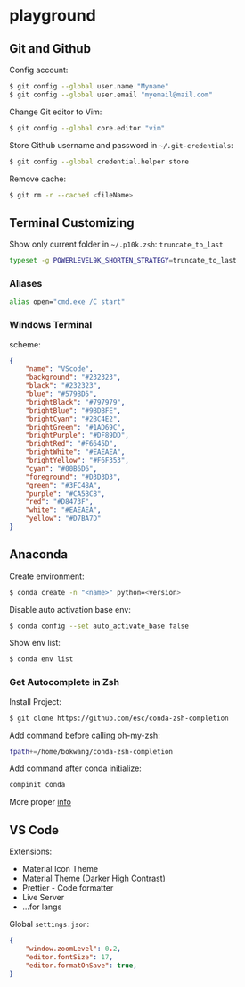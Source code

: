 # playground

## Git and Github

Config account:
```bash
$ git config --global user.name "Myname"
$ git config --global user.email "myemail@mail.com"
```

Change Git editor to Vim:
```bash
$ git config --global core.editor "vim"
```

Store Github username and password in `~/.git-credentials`:
```bash
$ git config --global credential.helper store
```

Remove cache:
```bash
$ git rm -r --cached <fileName>
```

## Terminal Customizing

Show only current folder in `~/.p10k.zsh`: `truncate_to_last`
```bash
typeset -g POWERLEVEL9K_SHORTEN_STRATEGY=truncate_to_last
```

### Aliases

```bash
alias open="cmd.exe /C start"
```

### Windows Terminal

scheme:
```json
{
    "name": "VScode",
    "background": "#232323",
    "black": "#232323",
    "blue": "#579BD5",
    "brightBlack": "#797979",
    "brightBlue": "#9BDBFE",
    "brightCyan": "#2BC4E2",
    "brightGreen": "#1AD69C",
    "brightPurple": "#DF89DD",
    "brightRed": "#F6645D",
    "brightWhite": "#EAEAEA",
    "brightYellow": "#F6F353",
    "cyan": "#00B6D6",
    "foreground": "#D3D3D3",
    "green": "#3FC48A",
    "purple": "#CA5BC8",
    "red": "#D8473F",
    "white": "#EAEAEA",
    "yellow": "#D7BA7D"
}
```

## Anaconda

Create environment:
```bash
$ conda create -n "<name>" python=<version>
```

Disable auto activation base env:
```bash
$ conda config --set auto_activate_base false
```

Show env list:
```bash
$ conda env list
```

### Get Autocomplete in Zsh

Install Project:
```bash
$ git clone https://github.com/esc/conda-zsh-completion
```

Add command before calling oh-my-zsh:
```bash
fpath+=/home/bokwang/conda-zsh-completion
```

Add command after conda initialize:
```bash
compinit conda
```

More proper [info](https://github.com/esc/conda-zsh-completion)

## VS Code

Extensions:
* Material Icon Theme
* Material Theme (Darker High Contrast)
* Prettier - Code formatter
* Live Server
* ...for langs

Global `settings.json`:
```json
{
    "window.zoomLevel": 0.2,
    "editor.fontSize": 17,
    "editor.formatOnSave": true,
}
```
